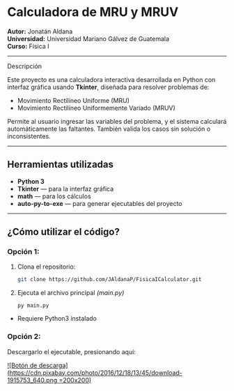 # Calculadora de MRU y MRUV
**Autor:** Jonatán Aldana  
**Universidad:** Universidad Mariano Gálvez de Guatemala  
**Curso:** Física I  

---
Descripción

Este proyecto es una calculadora interactiva desarrollada en Python con interfaz gráfica usando **Tkinter**, diseñada para resolver problemas de:

* Movimiento Rectilíneo Uniforme (MRU)
* Movimiento Rectilíneo Uniformemente Variado (MRUV)

Permite al usuario ingresar las variables del problema, y el sistema calculará automáticamente las faltantes. También valida los casos sin solución o inconsistentes.

---

## Herramientas utilizadas

- **Python 3**
- **Tkinter** — para la interfaz gráfica
- **math** — para los cálculos
- **auto-py-to-exe** — para generar ejecutables del proyecto

---

## ¿Cómo utilizar el código?
### Opción 1:
1. Clona el repositorio:
   ```bash
   git clone https://github.com/JAldanaP/FisicaICalculator.git
2. Ejecuta el archivo principal _(main.py)_
   ```
   py main.py
   ```
* Requiere Python3 instalado

### Opción 2:
Descargarlo el ejecutable, presionando aquí:

[![Botón de descarga](https://cdn.pixabay.com/photo/2016/12/18/13/45/download-1915753_640.png =200x200)](https://drive.google.com/file/d/1gUfDIF6_MH3XIU-EHQeaI3GrULvA8PXS/view?usp=sharing)
